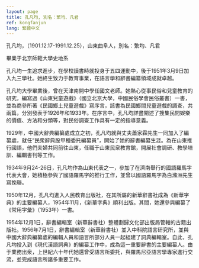 ```yaml
---
layout: page
title: 孔凡均, 別名：繁均、凡君
ref: kongfanjun
lang: 繁體中文
---
```


孔凡均，（1901.12.17-1991.12.25），山東曲阜人，別名：繁均、凡君

畢業于北京師範大學史地系

孔凡均一生追求進步，在學校讀書時就投身于五四運動中，後于1951年3月9日加入九三學社。她終生致力于教育事業，在語言學和辭書編纂領域成就卓越。

孔凡均大學畢業後，曾在天津南開中學任國文老師。她熱心從事民俗和兒童教育的研究，編寫過《山東兒童遊戲》（國立北京大學，中國民俗學會民俗叢書）一書，並為商參所著《民國鄉土兒童遊戲》寫序言，該書為民國鄉間兒童遊戲的調查，共兩篇，分別發表于1926年和1933年。在序言中，孔凡均詳盡闡述了搜集民間娛樂的價值、方法和分類等，對民俗調查工作具有一定的指導意義。

1929年，中國大辭典編纂處成立之初，孔凡均就與丈夫蕭家霖先生一同加入了編纂處，就任“民衆辭典股甲種委托編纂員”，開始了她的辭書編纂生涯。為在山東推行國語，他們夫婦共同前往山東，任職于山東民衆教育館，開展社會調研、教學培訓、編輯書刊等工作。

1934年9月24-26日，孔凡均作為山東代表之一，參加了在濟南舉行的國語羅馬字代表大會，她積極參與了國語羅馬字的推行工作，並曾以國語羅馬字為白滌洲先生寫挽聯。

1950年12月，孔凡均進入人民教育出版社，在其所屬的新華辭書社成為《新華字典》的主要編纂人，1954年11月，《新華字典》順利出版。其間，她還參與編纂了《常用字彙》（1953年）一書。

1954年12月1日，辭書編輯室（新華辭書社）整體劃歸文化部出版局管轄的古籍出版社。1956年7月1日，辭書編輯室（新華辭書社）並入中科院語言研究所，並與中國大辭典編纂處的編輯人員和語言所部分人員一起組建了詞典編輯室。自此，孔凡均投入到《現代漢語詞典》的編纂工作中，成為這一重要辭書的主要編纂人。由于業務出衆，上世紀六十年代她還曾受語言所委托，與羅馬尼亞語言學專家進行交流，並完成語言所諸多重要工作。
